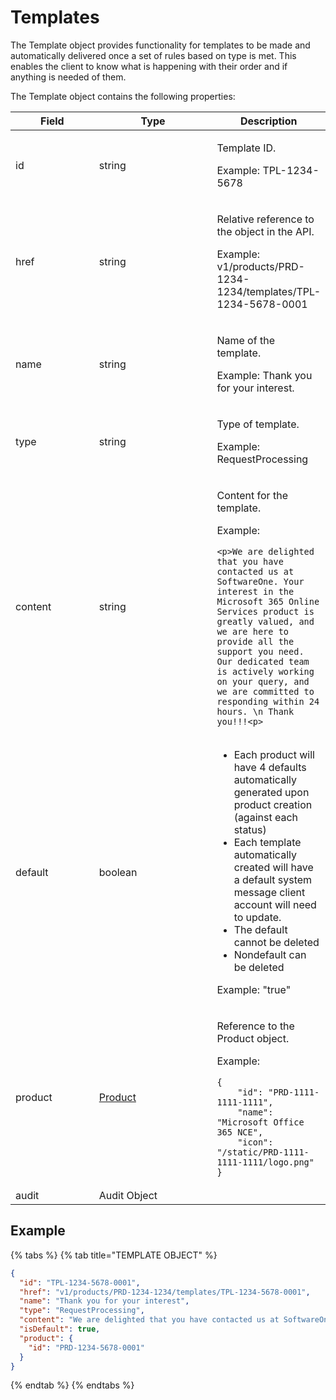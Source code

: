 # Templates

The Template object provides functionality for templates to be made and automatically delivered once a set of rules based on type is met. This enables the client to know what is happening with their order and if anything is needed of them.

The Template object contains the following properties:

<table><thead><tr><th width="120">Field</th><th width="177">Type</th><th>Description</th></tr></thead><tbody><tr><td>id</td><td>string</td><td><p>Template ID. </p><p></p><p>Example: TPL-1234-5678</p></td></tr><tr><td>href</td><td>string</td><td><p>Relative reference to the object in the API. </p><p></p><p>Example: v1/products/PRD-1234-1234/templates/TPL-1234-5678-0001</p></td></tr><tr><td>name</td><td>string</td><td><p>Name of the template.</p><p></p><p>Example: Thank you for your interest.</p></td></tr><tr><td>type</td><td>string</td><td><p>Type of template.</p><p></p><p>Example: RequestProcessing</p></td></tr><tr><td>content</td><td>string</td><td><p>Content for the template. </p><p></p><p>Example:</p><pre class="language-html" data-overflow="wrap" data-line-numbers><code class="lang-html">&#x3C;p>We are delighted that you have contacted us at SoftwareOne. Your interest in the Microsoft 365 Online Services product is greatly valued, and we are here to provide all the support you need. Our dedicated team is actively working on your query, and we are committed to responding within 24 hours. \n Thank you!!!&#x3C;p>
</code></pre></td></tr><tr><td>default</td><td>boolean</td><td><ul><li>Each product will have 4 defaults automatically generated upon product creation (against each status)</li><li>Each template automatically created will have a default system message client account will need to update.</li><li>The default cannot be deleted</li><li>Nondefault can be deleted</li></ul><p>Example: "true"</p></td></tr><tr><td>product</td><td><a href="../product/">Product</a></td><td><p>Reference to the Product object.</p><p></p><p>Example:</p><pre class="language-json" data-line-numbers><code class="lang-json">{
    "id": "PRD-1111-1111-1111",
    "name": "Microsoft Office 365 NCE",
    "icon": "/static/PRD-1111-1111-1111/logo.png"
} 
</code></pre></td></tr><tr><td>audit</td><td>Audit Object</td><td><p> </p><p></p></td></tr></tbody></table>

## Example

{% tabs %}
{% tab title="TEMPLATE OBJECT" %}
```json
{
  "id": "TPL-1234-5678-0001",
  "href": "v1/products/PRD-1234-1234/templates/TPL-1234-5678-0001",
  "name": "Thank you for your interest",
  "type": "RequestProcessing",
  "content": "We are delighted that you have contacted us at SoftwareOne. Your interest in Microsoft 365 Online Services product is greatly valued, and we are here to provide all the support you need. Our dedicated team is actively working on your query, and we are committed to responding within 24 hours. \n Thank you!!!",
  "isDefault": true,
  "product": {
    "id": "PRD-1234-5678-0001"
  }
}
```
{% endtab %}
{% endtabs %}
